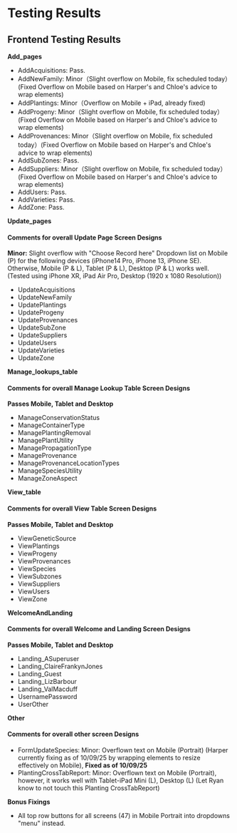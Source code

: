 # Testing Results
## Frontend Testing Results 
**Add_pages**
- AddAcquisitions: Pass. 
- AddNewFamily: Minor（Slight overflow on Mobile, fix scheduled today）(Fixed Overflow on Mobile based on Harper's and Chloe's advice to wrap elements)
- AddPlantings: Minor（Overflow on Mobile + iPad, already fixed) 
- AddProgeny: Minor（Slight overflow on Mobile, fix scheduled today）(Fixed Overflow on Mobile based on Harper's and Chloe's advice to wrap elements)
- AddProvenances: Minor（Slight overflow on Mobile, fix scheduled today）(Fixed Overflow on Mobile based on Harper's and Chloe's advice to wrap elements)
- AddSubZones: Pass. 
- AddSuppliers: Minor（Slight overflow on Mobile, fix scheduled today）(Fixed Overflow on Mobile based on Harper's and Chloe's advice to wrap elements)
- AddUsers: Pass.
- AddVarieties: Pass.
- AddZone: Pass.

**Update_pages**
#### Comments for overall Update Page Screen Designs
**Minor:** Slight overflow with "Choose Record here" Dropdown list on Mobile (P) for the following devices (iPhone14 Pro, iPhone 13, iPhone SE).
Otherwise, Mobile (P & L), Tablet (P & L), Desktop (P & L) works well. (Tested using iPhone XR, iPad Air Pro, Desktop (1920 x 1080 Resolution))
- UpdateAcquisitions
- UpdateNewFamily 
- UpdatePlantings
- UpdateProgeny
- UpdateProvenances
- UpdateSubZone
- UpdateSuppliers
- UpdateUsers
- UpdateVarieties
- UpdateZone

**Manage_lookups_table**
#### Comments for overall Manage Lookup Table Screen Designs
**Passes Mobile, Tablet and Desktop**
- ManageConservationStatus
- ManageContainerType
- ManagePlantingRemoval
- ManagePlantUtility
- ManagePropagationType
- ManageProvenance
- ManageProvenanceLocationTypes
- ManageSpeciesUtility
- ManageZoneAspect

**View_table**
#### Comments for overall View Table Screen Designs
**Passes Mobile, Tablet and Desktop**
- ViewGeneticSource
- ViewPlantings
- ViewProgeny
- ViewProvenances
- ViewSpecies
- ViewSubzones
- ViewSuppliers
- ViewUsers
- ViewZone

**WelcomeAndLanding**
#### Comments for overall Welcome and Landing Screen Designs
**Passes Mobile, Tablet and Desktop**
- Landing_ASuperuser
- Landing_ClaireFrankynJones
- Landing_Guest
- Landing_LizBarbour
- Landing_ValMacduff
- UsernamePassword
- UserOther

**Other**
#### Comments for overall other screen Designs
- FormUpdateSpecies: Minor: Overflown text on Mobile (Portrait) (Harper currently fixing as of 10/09/25 by wrapping elements to resize effectively on Mobile), **Fixed as of 10/09/25**
- PlantingCrossTabReport: Minor: Overflown text on Mobile (Portrait), however, it works well with Tablet-iPad Mini (L), Desktop (L) (Let Ryan know to not touch this Planting CrossTabReport) 

**Bonus Fixings**
- All top row buttons for all screens (47) in Mobile Portrait into dropdowns "menu" instead. 
